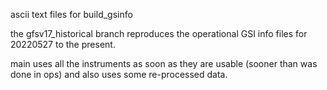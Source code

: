ascii text files for build_gsinfo

the gfsv17_historical branch reproduces the operational GSI info files for 20220527 to the present.

main uses all the instruments as soon as they are usable (sooner than was done in ops) and also
uses some re-processed data.
